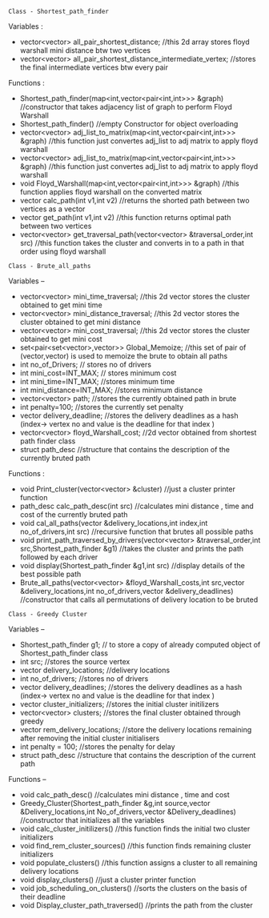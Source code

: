 ```
﻿Class - Shortest_path_finder
```

Variables :

-   vector\<vector\> all_pair_shortest_distance; //this 2d array stores floyd warshall mini distance btw two vertices
-   vector\<vector\> all_pair_shortest_distance_intermediate_vertex; //stores the final intermediate vertices btw every pair

Functions :

-   Shortest_path_finder(map\<int,vector\<pair\<int,int\>\>\> \&graph) //constructor that takes adjacency list of graph to perform Floyd Warshall
-   Shortest_path_finder() //empty Constructor for object overloading
-   vector\<vector\> adj_list_to_matrix(map\<int,vector\<pair\<int,int\>\>\> \&graph) //this function just convertes adj_list to adj matrix to apply floyd warshall
-   vector\<vector\> adj_list_to_matrix(map\<int,vector\<pair\<int,int\>\>\> \&graph) //this function just convertes adj_list to adj matrix to apply floyd warshall
-   void Floyd_Warshall(map\<int,vector\<pair\<int,int\>\>\> \&graph) //this function applies floyd warshall on the converted matrix
-   vector calc_path(int v1,int v2) //returns the shorted path between two vertices as a vector
-   vector get_path(int v1,int v2) //this function returns optimal path between two vertices
-   vector\<vector\> get_traversal_path(vector\<vector\> \&traversal_order,int src) //this function takes the cluster and converts in to a path in that order using floyd warshall

```
Class - Brute_all_paths
```

Variables –

-   vector\<vector\> mini_time_traversal; //this 2d vector stores the cluster obtained to get mini time
-   vector\<vector\> mini_distance_traversal; //this 2d vector stores the cluster obtained to get mini distance
-   vector\<vector\> mini_cost_traversal; //this 2d vector stores the cluster obtained to get mini cost
-   set\<pair\<set\<vector\>,vector\>\> Global_Memoize; //this set of pair of (vector,vector) is used to memoize the brute to obtain all paths
-   int no_of_Drivers; // stores no of drivers
-   int mini_cost=INT_MAX; // stores minimum cost
-   int mini_time=INT_MAX; //stores minimum time
-   int mini_distance=INT_MAX; //stores minimum distance
-   vector\<vector\> path; //stores the currently obtained path in brute
-   int penalty=100; //stores the currently set penalty
-   vector delivery_deadline; //stores the delivery deadlines as a hash (index-\> vertex no and value is the deadline for that index )
-   vector\<vector\> floyd_Warshall_cost; //2d vector obtained from shortest path finder class
-   struct path_desc //structure that contains the description of the currently bruted path

Functions :

-   void Print_cluster(vector\<vector\> \&cluster) //just a cluster printer function
-   path_desc calc_path_desc(int src) //calculates mini distance , time and cost of the currently bruted path
-   void cal_all_paths(vector \&delivery_locations,int index,int no_of_drivers,int src) //recursive function that brutes all possible paths
-   void print_path_traversed_by_drivers(vector\<vector\> \&traversal_order,int src,Shortest_path_finder \&g1) //takes the cluster and prints the path followed by each driver
-   void display(Shortest_path_finder \&g1,int src) //display details of the best possible path
-   Brute_all_paths(vector\<vector\> \&floyd_Warshall_costs,int src,vector \&delivery_locations,int no_of_drivers,vector \&delivery_deadlines) //constructor that calls all permutations of delivery location to be bruted

```
Class - Greedy Cluster
```

Variables –

-   Shortest_path_finder g1; // to store a copy of already computed object of Shortest_path_finder class
-   int src; //stores the source vertex
-   vector delivery_locations; //delivery locations
-   int no_of_drivers; //stores no of drivers
-   vector delivery_deadlines; //stores the delivery deadlines as a hash (index-\> vertex no and value is the deadline for that index )
-   vector cluster_initializers; //stores the initial cluster initilizers
-   vector\<vector\> clusters; //stores the final cluster obtained through greedy
-   vector rem_delivery_locations; //store the delivery locations remaining after removing the initial cluster initialisers
-   int penalty = 100; //stores the penalty for delay
-   struct path_desc //structure that contains the description of the current path

Functions –

-   void calc_path_desc() //calculates mini distance , time and cost
-   Greedy_Cluster(Shortest_path_finder \&g,int source,vector \&Delivery_locations,int No_of_drivers,vector \&Delivery_deadlines) //constructor that initializes all the variables
-   void calc_cluster_initilizers() //this function finds the initial two cluster initializers
-   void find_rem_cluster_sources() //this function finds remaining cluster initializers
-   void populate_clusters() //this function assigns a cluster to all remaining delivery locations
-   void display_clusters() //just a cluster printer function
-   void job_scheduling_on_clusters() //sorts the clusters on the basis of their deadline
-   void Display_cluster_path_traversed() //prints the path from the cluster
